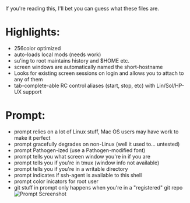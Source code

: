 If you're reading this, I'll bet you can guess what these files are.

# Highlights:

* 256color optimized
* auto-loads local mods (needs work)
* su'ing to root maintains history and $HOME etc.
* screen windows are automatically named the short-hostname
* Looks for existing screen sessions on login and allows you to attach to any of them
* tab-complete-able RC control aliases (start, stop, etc) with Lin/Sol/HP-UX support

# Prompt:

* prompt relies on a lot of Linux stuff, Mac OS users may have work to make it perfect
* prompt gracefully degrades on non-Linux (well it used to... untested)
* prompt Pathogen-ized (use a Pathogen-modified font)
* prompt tells you what screen window you're in if you are
* prompt tells you if you're in tmux (window info not available)
* prompt tells you if you're in a writable directory
* prompt indicates if ssh-agent is available to this shell
* prompt color inicators for root user
* git stuff in prompt only happens when you're in a "registered" git repo
![Prompt Screenshot](https://raw.github.com/riddley/bashfiles/master/screenshot.png)
